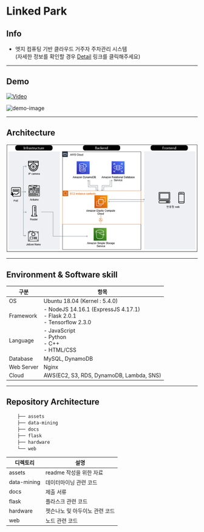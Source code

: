 # Linked Park

## Info
- 엣지 컴퓨팅 기반 클라우드 거주자 주차관리 시스템<br>(자세한 정보를 확인할 경우 [Detail](./assets/readme.md) 링크를 클릭해주세요)

---

## Demo
[![Video](https://img.youtube.com/vi/PAR3cGi0zfg/0.jpg)](https://www.youtube.com/watch?v=PAR3cGi0zfg)

![demo-image](https://user-images.githubusercontent.com/59307414/141739459-af826aa4-393f-42fc-aa99-90bcbff038fe.jpg)

---


## Architecture
![architecture](./assets/architecture.png)

---

## Environment & Software skill
|구분|항목|
|---|---|
|OS|Ubuntu 18.04 (Kernel : 5.4.0)|
|Framework|- NodeJS 14.16.1 (ExpressJS 4.17.1)<br>- Flask 2.0.1<br>- Tensorflow 2.3.0
|Language|- JavaScript<br>- Python<br>- C++<br>- HTML/CSS|
|Database|MySQL, DynamoDB|
|Web Server|Nginx|
|Cloud|AWS(EC2, S3, RDS, DynamoDB, Lambda, SNS)

---

## Repository Architecture
```bash
    ├── assets
    ├── data-mining
    ├── docs
    ├── flask
    ├── hardware
    └── web
```
|디렉토리|설명|
|------|-----|
|assets|readme 작성을 위한 자료|
|data-mining|데이터마이닝 관련 코드|
|docs|제출 서류|
|flask|플라스크 관련 코드|
|hardware|젯슨나노 및 아두이노 관련 코드|
|web|노드 관련 코드|
